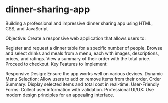 # dinner-sharing-app
Building a professional and impressive dinner sharing app using HTML, CSS, and JavaScript

Objective: Create a responsive web application that allows users to:

Register and request a dinner table for a specific number of people.
Browse and select drinks and meals from a menu, each with images, descriptions, prices, and ratings.
View a summary of their order with the total price.
Proceed to checkout.
Key Features to Implement:

Responsive Design: Ensure the app works well on various devices.
Dynamic Menu Selection: Allow users to add or remove items from their order.
Order Summary: Display selected items and total cost in real-time.
User-Friendly Forms: Collect user information with validation.
Professional UI/UX: Use modern design principles for an appealing interface.